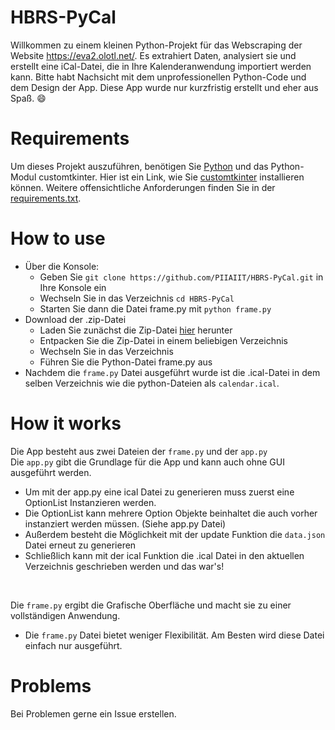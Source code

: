 # HBRS-PyCal
Willkommen zu einem kleinen Python-Projekt für das Webscraping der Website https://eva2.olotl.net/. Es extrahiert Daten, analysiert sie und erstellt eine iCal-Datei, die in Ihre Kalenderanwendung importiert werden kann. Bitte habt Nachsicht mit dem unprofessionellen Python-Code und dem Design der App. Diese App wurde nur kurzfristig erstellt und eher aus Spaß. 😄

# Requirements
Um dieses Projekt auszuführen, benötigen Sie [Python](https://www.python.org/) und das Python-Modul customtkinter. Hier ist ein Link, wie Sie [customtkinter](https://pypi.org/project/customtkinter/0.3/) installieren können. Weitere offensichtliche Anforderungen finden Sie in der [requirements.txt](./requirements.txt).

# How to use
- Über die Konsole:
  + Geben Sie `git clone https://github.com/PIIAIIT/HBRS-PyCal.git` in Ihre Konsole ein
  + Wechseln Sie in das Verzeichnis `cd HBRS-PyCal`
  + Starten Sie dann die Datei frame.py mit `python frame.py`
- Download der .zip-Datei
  + Laden Sie zunächst die Zip-Datei [hier](https://github.com/PIIAIIT/HBRS-PyCal/archive/refs/heads/main.zip) herunter
  + Entpacken Sie die Zip-Datei in einem beliebigen Verzeichnis
  + Wechseln Sie in das Verzeichnis
  + Führen Sie die Python-Datei frame.py aus
- Nachdem die `frame.py` Datei ausgeführt wurde ist die .ical-Datei in dem selben Verzeichnis wie die python-Dateien als `calendar.ical`.

# How it works
Die App besteht aus zwei Dateien der `frame.py` und der `app.py`<br>
Die `app.py` gibt die Grundlage für die App und kann auch ohne GUI ausgeführt werden.<br>
+ Um mit der app.py eine ical Datei zu generieren muss zuerst eine OptionList Instanzieren werden.
+ Die OptionList kann mehrere Option Objekte beinhaltet die auch vorher instanziert werden müssen. (Siehe app.py Datei)
+ Außerdem besteht die Möglichkeit mit der update Funktion die `data.json` Datei erneut zu generieren
+ Schließlich kann mit der ical Funktion die .ical Datei in den aktuellen Verzeichnis geschrieben werden und das war's!<br>
<br>

Die `frame.py` ergibt die Grafische Oberfläche und macht sie zu einer vollständigen Anwendung.<br>
* Die `frame.py` Datei bietet weniger Flexibilität. Am Besten wird diese Datei einfach nur ausgeführt.

# Problems
Bei Problemen gerne ein Issue erstellen.

